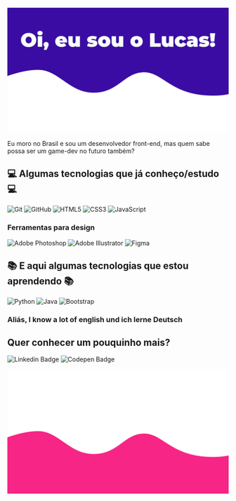 <!-- 
### Hi there 👋

**Lucacks/Lucacks** is a ✨ _special_ ✨ repository because its `README.md` (this file) appears on your GitHub profile.

Here are some ideas to get you started:

- 🔭 I’m currently working on ...
- 🌱 I’m currently learning ...
- 👯 I’m looking to collaborate on ...
- 🤔 I’m looking for help with ...
- 💬 Ask me about ...
- 📫 How to reach me: ...
- 😄 Pronouns: ...
- ⚡ Fun fact: ...
-->

![](https://raw.githubusercontent.com/Lucacks/30-days-Javascripts-challenge/main/Day_1/Header.png)

Eu moro no Brasil e sou um desenvolvedor front-end, mas quem sabe possa ser um game-dev no futuro também?

## 💻 Algumas tecnologias que já conheço/estudo 💻
<img alt="Git" src="https://img.shields.io/badge/git-%23F05033.svg?style=for-the-badge&logo=git&logoColor=white"/> <img alt="GitHub" src="https://img.shields.io/badge/github-%23121011.svg?style=for-the-badge&logo=github&logoColor=white"/> <img alt="HTML5" src="https://img.shields.io/badge/html5-%23E34F26.svg?style=for-the-badge&logo=html5&logoColor=white"/> <img alt="CSS3" src="https://img.shields.io/badge/css3-%231572B6.svg?style=for-the-badge&logo=css3&logoColor=white"/> <img alt="JavaScript" src="https://img.shields.io/badge/javascript-%23323330.svg?style=for-the-badge&logo=javascript&logoColor=%23F7DF1E"/> 

### Ferramentas para design
<img alt="Adobe Photoshop" src="https://img.shields.io/badge/adobephotoshop-%2331A8FF.svg?style=for-the-badge&logo=adobephotoshop&logoColor=white"/> <img alt="Adobe Illustrator" src="https://img.shields.io/badge/adobeillustrator-%23FF9A00.svg?style=for-the-badge&logo=adobeillustrator&logoColor=white"/> <img alt="Figma" src="https://img.shields.io/badge/figma-%23F24E1E.svg?style=for-the-badge&logo=figma&logoColor=white"/> 


## 📚 E aqui algumas tecnologias que estou aprendendo 📚
<img alt="Python" src="https://img.shields.io/badge/python-%2314354C.svg?style=for-the-badge&logo=python&logoColor=white"/> <img alt="Java" src="https://img.shields.io/badge/java-%23ED8B00.svg?style=for-the-badge&logo=java&logoColor=white"/> <img alt="Bootstrap" src="https://img.shields.io/badge/bootstrap-%23563D7C.svg?style=for-the-badge&logo=bootstrap&logoColor=white"/> 

### Aliás, I know a lot of english und ich lerne Deutsch 


## Quer conhecer um pouquinho mais?
![Linkedin Badge](https://img.shields.io/badge/-LinkedIn-blue?style=flat-square&logo=Linkedin&logoColor=white&link=https://www.linkedin.com/in/Lucacks/) ![Codepen Badge](https://img.shields.io/badge/-Codepen-black?style=flat-square&logo=Codepen&logoColor=white&link=https://www.codepen.com/Lucacks)


![](https://raw.githubusercontent.com/Lucacks/30-days-Javascripts-challenge/main/Day_1/Footer.png)
